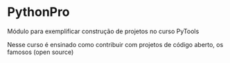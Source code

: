 # PythonPro

Módulo para exemplificar construção de projetos no curso PyTools

Nesse curso é ensinado como contribuir com projetos de código aberto, os famosos (open source)